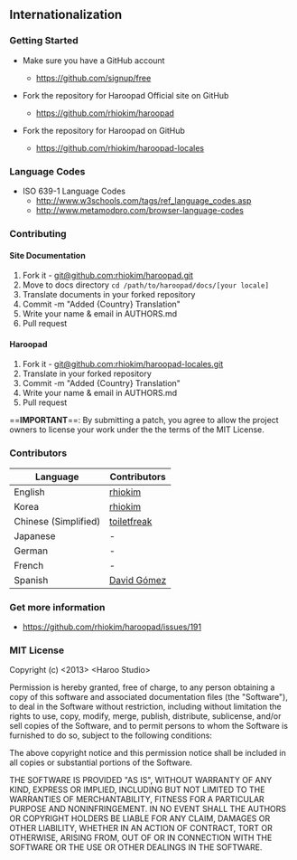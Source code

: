 ## Internationalization


### Getting Started

* Make sure you have a GitHub account
  - https://github.com/signup/free

* Fork the repository for Haroopad Official site on GitHub
  - https://github.com/rhiokim/haroopad

* Fork the repository for Haroopad on GitHub
  - https://github.com/rhiokim/haroopad-locales

### Language Codes

* ISO 639-1 Language Codes 
  - http://www.w3schools.com/tags/ref_language_codes.asp
  - http://www.metamodpro.com/browser-language-codes

### Contributing

#### Site Documentation
1. Fork it - [git@github.com:rhiokim/haroopad.git](https://github.com:rhiokim/haroopad.git)
2. Move to docs directory `cd /path/to/haroopad/docs/[your locale]`
2. Translate documents in your forked repository
3. Commit -m "Added {Country} Translation"
4. Write your name & email in AUTHORS.md
5. Pull request

#### Haroopad
1. Fork it - [git@github.com:rhiokim/haroopad-locales.git](https://github.com:rhiokim/haroopad-locales)
2. Translate in your forked repository
3. Commit -m "Added {Country} Translation"
4. Write your name & email in AUTHORS.md
5. Pull request

==**IMPORTANT**==: By submitting a patch, you agree to allow the project owners to
license your work under the the terms of the MIT License.

### Contributors

| Language | Contributors |
|---------|------------|
| English     | [rhiokim](https://github.com/rhiokim) |
| Korea       | [rhiokim](https://github.com/rhiokim)  |
| Chinese (Simplified)  | [toiletfreak](https://github.com/toiletfreak) |
| Japanese       | - |
| German    | - |
| French     | - |
| Spanish  | [David Gómez](https://github.com/davegomez) |

### Get more information

* https://github.com/rhiokim/haroopad/issues/191

### MIT License
Copyright (c) <2013> &lt;Haroo Studio&gt;

Permission is hereby granted, free of charge, to any person
obtaining a copy of this software and associated documentation
files (the "Software"), to deal in the Software without
restriction, including without limitation the rights to use,
copy, modify, merge, publish, distribute, sublicense, and/or sell
copies of the Software, and to permit persons to whom the
Software is furnished to do so, subject to the following
conditions:

The above copyright notice and this permission notice shall be
included in all copies or substantial portions of the Software.

THE SOFTWARE IS PROVIDED "AS IS", WITHOUT WARRANTY OF ANY KIND,
EXPRESS OR IMPLIED, INCLUDING BUT NOT LIMITED TO THE WARRANTIES
OF MERCHANTABILITY, FITNESS FOR A PARTICULAR PURPOSE AND
NONINFRINGEMENT. IN NO EVENT SHALL THE AUTHORS OR COPYRIGHT
HOLDERS BE LIABLE FOR ANY CLAIM, DAMAGES OR OTHER LIABILITY,
WHETHER IN AN ACTION OF CONTRACT, TORT OR OTHERWISE, ARISING
FROM, OUT OF OR IN CONNECTION WITH THE SOFTWARE OR THE USE OR
OTHER DEALINGS IN THE SOFTWARE.